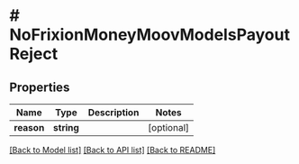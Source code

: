 # # NoFrixionMoneyMoovModelsPayoutReject

## Properties

Name | Type | Description | Notes
------------ | ------------- | ------------- | -------------
**reason** | **string** |  | [optional]

[[Back to Model list]](../../README.md#models) [[Back to API list]](../../README.md#endpoints) [[Back to README]](../../README.md)
